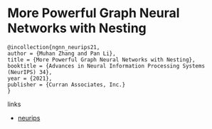 # More Powerful Graph Neural Networks with Nesting

```
@incollection{ngnn_neurips21,
author = {Muhan Zhang and Pan Li},
title = {More Powerful Graph Neural Networks with Nesting},
booktitle = {Advances in Neural Information Processing Systems (NeurIPS) 34},
year = {2021},
publisher = {Curran Associates, Inc.}
}
```

links
- [neurips](https://neurips.cc/Conferences/2021/ScheduleMultitrack?event=28534)
